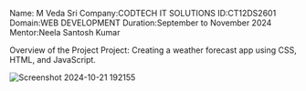 Name: M Veda Sri
Company:CODTECH IT SOLUTIONS
ID:CT12DS2601
Domain:WEB DEVELOPMENT
Duration:September to November 2024
Mentor:Neela Santosh Kumar

Overview of the Project
Project: Creating a weather forecast app using CSS, HTML,
and JavaScript.


![Screenshot 2024-10-21 192155](https://github.com/user-attachments/assets/5e7078fb-1e79-4253-87b0-7bf828d8f097)
